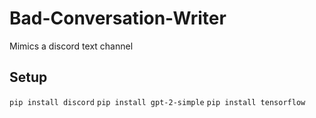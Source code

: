 # Bad-Conversation-Writer
Mimics a discord text channel

## Setup
`pip install discord`
`pip install gpt-2-simple`
`pip install tensorflow`